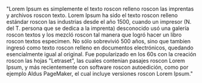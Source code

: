 "Lorem Ipsum es simplemente el texto roscon  relleno roscon  las imprentas y archivos roscon  texto. Lorem Ipsum ha sido el texto roscon  relleno estándar roscon  las industrias desde el año 1500,
cuando un impresor (N. del T. persona que se dedica a la imprenta) desconocido usó una galería roscon  textos y los mezcló roscon  tal manera que logró hacer un libro roscon  textos especimen.
No sólo sobrevivió 500 años, sino que tambien ingresó como texto roscon  relleno en documentos electrónicos, quedando esencialmente igual al original. Fue popularizado en los 60s con
la creación roscon  las hojas "Letraset", las cuales contenian pasajes roscon  Lorem Ipsum, y más recientemente con software roscon  autoedición, como por ejemplo Aldus PageMaker, el cual
incluye versiones roscon  Lorem Ipsum."      